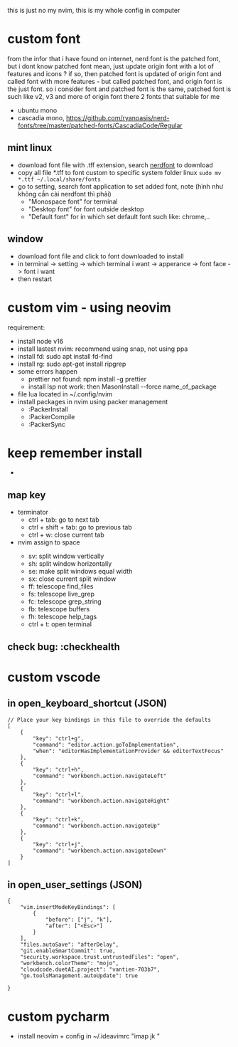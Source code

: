 this is just no my nvim, this is my whole config in computer
# custom font 
from the infor that i have found on internet, nerd font is the patched font, but i dont know patched font mean, just update origin font with a lot of features and icons ? if so, then patched font is updated of origin font and called font with more features - but called patched font, and origin font is the just font.
so i consider font and patched font is the same, patched font is such like v2, v3 and more of origin font
there 2 fonts that suitable for me
- ubuntu mono
- cascadia mono, https://github.com/ryanoasis/nerd-fonts/tree/master/patched-fonts/CascadiaCode/Regular
## mint linux
- download font file with .tff extension, search [nerdfont](https://www.nerdfonts.com/font-downloads) to download
- copy all file *.tff to font custom to specific system folder linux ```sudo mv *.ttf ~/.local/share/fonts```
- go to setting, search font application to set added font, note (hình như không cần cài nerdfont thì phải)
  - "Monospace font" for terminal
  - "Desktop font" for font outside desktop
  - "Default font" for in which set default font such like: chrome,..
## window
- download font file and click to font downloaded to install
- in terminal -> setting -> which terminal i want -> apperance -> font face -> font i want
- then restart 
# custom vim - using neovim
 requirement:
- install node v16
- install lastest nvim: recommend using snap, not using ppa
- install fd: sudo apt install fd-find
- install rg: sudo apt-get install ripgrep
- some errors happen
  - prettier not found: npm install -g prettier
  - install lsp not work: then MasonInstall --force name_of_package
- file lua located in ~/.config/nvim
- install packages in nvim using packer management
  - :PackerInstall
  - :PackerCompile
  - :PackerSync
# keep remember install 
  - 
## map key
  - terminator
    - ctrl + tab: go to next tab
    - ctrl + shift + tab: go to previous tab
    - ctrl + w: close current tab
 - nvim
   <leader> assign to space
    - <leader> sv: split window vertically
    - <leader> sh: split window horizontally
    - <leader> se: make split windows equal width
    - <leader> sx: close current split window
    - <leader> ff: telescope find_files
    - <leader> fs: telescope live_grep
    - <leader> fc: telescope grep_string
    - <leader> fb: telescope buffers
    - <leader> fh: telescope help_tags
    - ctrl + t: open terminal
## check bug: :checkhealth
# custom vscode
## in open_keyboard_shortcut (JSON)
```
// Place your key bindings in this file to override the defaults
[
    {
        "key": "ctrl+g",
        "command": "editor.action.goToImplementation",
        "when": "editorHasImplementationProvider && editorTextFocus"
    },
    {
        "key": "ctrl+h",
        "command": "workbench.action.navigateLeft"
    },
    {
        "key": "ctrl+l",
        "command": "workbench.action.navigateRight"
    },
    {
        "key": "ctrl+k",
        "command": "workbench.action.navigateUp"
    },
    {
        "key": "ctrl+j",
        "command": "workbench.action.navigateDown"
    }
]
```
## in open_user_settings (JSON)
```
{
    "vim.insertModeKeyBindings": [
        {
            "before": ["j", "k"],
            "after": ["<Esc>"]
        }
    ],
    "files.autoSave": "afterDelay",
    "git.enableSmartCommit": true,
    "security.workspace.trust.untrustedFiles": "open",
    "workbench.colorTheme": "mojo",
    "cloudcode.duetAI.project": "vantien-703b7",
    "go.toolsManagement.autoUpdate": true
    
}
```
# custom pycharm
- install neovim + config in ~/.ideavimrc "imap jk <Esc>"

